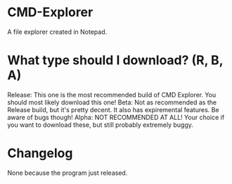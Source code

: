 # CMD-Explorer
A file explorer created in Notepad.

# What type should I download? (R, B, A)
Release: This one is the most recommended build of CMD Explorer. You should most likely download this one!
Beta: Not as recommended as the Release build, but it's pretty decent. It also has expiremental features. Be aware of bugs though!
Alpha: NOT RECOMMENDED AT ALL! Your choice if you want to download these, but still probably extremely buggy.

# Changelog
None because the program just released.
